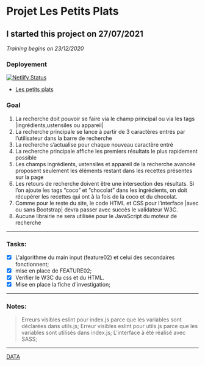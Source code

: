 # Projet Les Petits Plats
## I started this project on 27/07/2021
*Training begins on 23/12/2020*

### Deployement
[![Netlify Status](https://api.netlify.com/api/v1/badges/7ab28d69-5507-417d-ae1d-58a1f3beef39/deploy-status)](https://app.netlify.com/sites/oc-rv-lespetitsplats/deploys)
- [Les petits plats](https://oc-rv-lespetitsplats.netlify.app/)
### Goal

1. La recherche doit pouvoir se faire via le champ principal ou via les tags
   |ingrédients,ustensiles ou appareil|
2. La recherche principale se lance à partir de 3 caractères entrés par l’utilisateur dans la
   barre de recherche
3. La recherche s’actualise pour chaque nouveau caractère entré
4. La recherche principale affiche les premiers résultats le plus rapidement possible
5. Les champs ingrédients, ustensiles et appareil de la recherche avancée proposent
   seulement les éléments restant dans les recettes présentes sur la page
6. Les retours de recherche doivent être une intersection des résultats. Si l’on ajoute les
   tags “coco” et “chocolat” dans les ingrédients, on doit récupérer les recettes qui ont à la
   fois de la coco et du chocolat.
7. Comme pour le reste du site, le code HTML et CSS pour l’interface |avec ou sans
   Bootstrap| devra passer avec succès le validateur W3C.
8. Aucune librairie ne sera utilisée pour le JavaScript du moteur de recherche

---

### Tasks:

- [x] L'algorithme du main input (feature02) et celui des secondaires fonctionnent;
- [x] mise en place de FEATURE02;
- [x] Verifier le W3C du css et du HTML.
- [x] Mise en place la fiche d'investigation;

---

### Notes:

> Erreurs visibles eslint pour index.js parce que les variables sont déclarées dans utils.js;
> Erreur visibles eslint pour utils.js parce que les variables sont utilisés dans index.js;
> L'interface à été réalisé avec SASS;

---

[DATA](https://raw.githubusercontent.com/OpenClassrooms-Student-Center/P11-front-end-search-engine/master/recipes.js)
